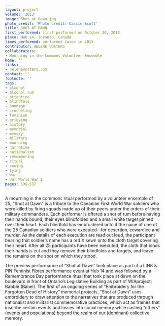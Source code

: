 ```yaml
---
layout: project
volume: '2013'
image: Shot_at_Dawn.jpg
photo_credit: 'Photo credit: Cassie Scott'
title: SHOT AT DAWN
first_performed: first performed on October 20, 2013
place: Hub 14, Toronto, Canada
times_performed: performed twice in 2013
contributor: HELENE VOSTERS
collaborators:
- Mourning in the Commons Volunteer Ensemble
home: ''
links:
- helenevosters.com
contact: ''
footnote: ''
tags:
- alcohol
- alcohol rum
- attention
- blindfold
- bondage
- crocheting
- feminism
- grieving
- history
- memorial
- memory
- military
- mourning
- narrative
- nationalism
- remembering
- ritual
- sewing
- tying
- war
- war World War I
pages: 536-537
---
```


A mourning in the commons ritual performed by a volunteer ensemble of 25, “Shot at Dawn” is a tribute to the Canadian First World War soldiers who were killed by firing squads made up of their peers under the orders of their military commanders. Each performer is offered a shot of rum before having their hands bound, their eyes blindfolded and a small white target pinned over their heart. Each blindfold has embroidered onto it the name of one of the 25 Canadian soldiers who were executed—for desertion, cowardice and murder. As the details of each execution are read out loud, the participant bearing that soldier’s name has a red X sewn onto the cloth target covering their heart. After all 25 participants have been executed, the cloth that binds their hands is cut and they remove their blindfolds and targets, and leave the remains on the spot on which they stood.

The preview performance of “Shot at Dawn” took place as part of a LINK & PIN Feminist Fibres performance event at Hub 14 and was followed by a Remembrance Day performance ritual that took place at dawn on the boulevard in front of Ontario’s Legislative Building as part of WIAproject: Babble (Babel). The first of an ongoing series of “Embroidery for the Forgotten Dead of History” memorial projects, “Shot at Dawn” uses embroidery to draw attention to the narratives that are produced through nationalist and militarist commemorative practices, which act as frames that inscribe certain events and losses into social memory while casting “others” (events and populations) beyond the realm of our (dominant) collective memory.
